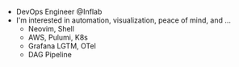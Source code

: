 - DevOps Engineer @Inflab
- I'm interested in automation, visualization, peace of mind, and ...
  - Neovim, Shell
  - AWS, Pulumi, K8s
  - Grafana LGTM, OTel
  - DAG Pipeline
